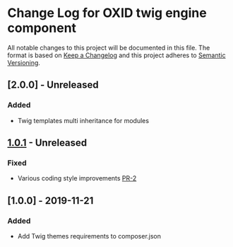 # Change Log for OXID twig engine component

All notable changes to this project will be documented in this file.
The format is based on [Keep a Changelog](http://keepachangelog.com/)
and this project adheres to [Semantic Versioning](http://semver.org/).

## [2.0.0] - Unreleased

### Added
- Twig templates multi inheritance for modules

## [1.0.1] - Unreleased

### Fixed
- Various coding style improvements [PR-2](https://github.com/OXID-eSales/twig-component/pull/2)

## [1.0.0] - 2019-11-21

### Added
- Add Twig themes requirements to composer.json

[1.0.1]: https://github.com/OXID-eSales/twig-component/compare/v1.0.0...master
